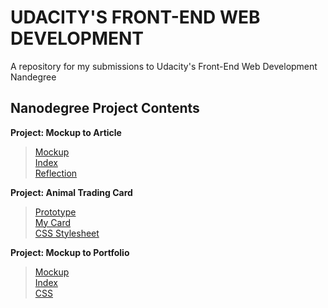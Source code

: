 # UDACITY'S FRONT-END WEB DEVELOPMENT #   
A repository for my submissions to Udacity's Front-End Web Development Nandegree   

## Nanodegree Project Contents ##   
**Project: Mockup to Article**   
> [Mockup](pj-mockup-to-article/blog-mockup.pdf)   
> [Index](pj-mockup-to-article/index.html)   
> [Reflection](pj-mockup-to-article/reflections.md)   

**Project: Animal Trading Card**   
> [Prototype](pj-animal-trading-card/design-prototype.png)   
> [My Card](pj-animal-trading-card/card.html)   
> [CSS Stylesheet](pj-animal-trading-card/styles.css)   

**Project: Mockup to Portfolio**
> [Mockup](pj-portfolio/design-mockup-portfolio.pdf)   
> [Index](pj-portfolio/index.html)  
> [CSS](pj-portfolio/css/main.css)  

